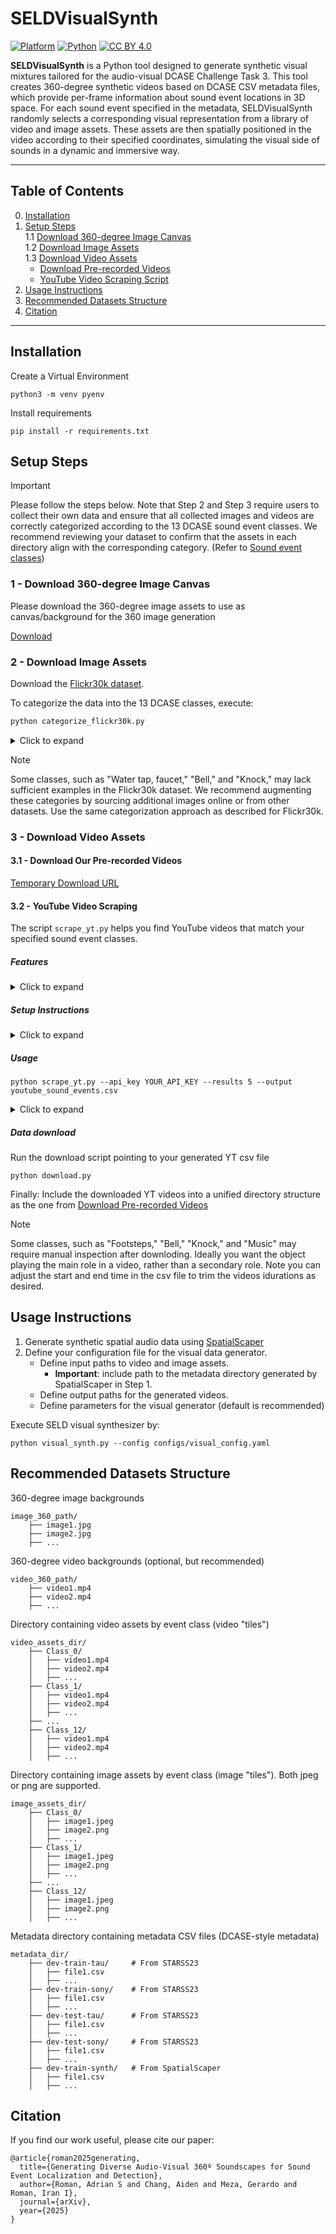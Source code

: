 # SELDVisualSynth

[![Platform](https://img.shields.io/badge/Platform-linux-lightgrey?logo=linux)](https://www.linux.org/)
[![Python](https://img.shields.io/badge/Python-3.8%2B-orange?logo=python)](https://www.python.org/)
[![CC BY 4.0](https://img.shields.io/badge/License-CC%20BY%204.0-lightgrey.svg)](https://creativecommons.org/licenses/by/4.0/)

**SELDVisualSynth** is a Python tool designed to generate synthetic visual mixtures tailored for the audio-visual DCASE Challenge Task 3. This tool creates 360-degree synthetic videos based on DCASE CSV metadata files, which provide per-frame information about sound event locations in 3D space. For each sound event specified in the metadata, SELDVisualSynth randomly selects a corresponding visual representation from a library of video and image assets. These assets are then spatially positioned in the video according to their specified coordinates, simulating the visual side of sounds in a dynamic and immersive way.

---

## Table of Contents

0. [Installation](#installation)
1. [Setup Steps](#setup-steps)  
   1.1 [Download 360-degree Image Canvas](#1---download-360-degree-image-canvas)  
   1.2 [Download Image Assets](#2---download-image-assets)  
   1.3 [Download Video Assets](#3---download-video-assets)  
      - [Download Pre-recorded Videos](#31---download-our-pre-recorded-videos)   
      - [YouTube Video Scraping Script](#32---youtube-video-scraping)  
2. [Usage Instructions](#usage-instructions) 
3. [Recommended Datasets Structure](#recommended-datasets-structure)
4. [Citation](#citation)

---

## Installation

Create a Virtual Environment
```
python3 -m venv pyenv
```

Install requirements
```
pip install -r requirements.txt
```

## Setup Steps
> [!IMPORTANT] 
> Please follow the steps below. Note that Step 2 and Step 3 require users to collect their own data and ensure that all collected images and videos are correctly categorized according to the 13 DCASE sound event classes. We recommend reviewing your dataset to confirm that the assets in each directory align with the corresponding category. (Refer to [Sound event classes](https://dcase.community/challenge2023/task-sound-event-localization-and-detection-evaluated-in-real-spatial-sound-scenes))

### 1 - Download 360-degree Image Canvas

Please download the 360-degree image assets to use as canvas/background for the 360 image generation

[Download](https://drive.google.com/drive/u/0/folders/1TJNLzU3QpCZAXWk2mU7-MS7RjcBeP-Lf)

### 2 - Download Image Assets

Download the [Flickr30k dataset](https://www.kaggle.com/datasets/hsankesara/flickr-image-dataset).

To categorize the data into the 13 DCASE classes, execute:

```bash
python categorize_flickr30k.py
```

<details>
  <summary>Click to expand</summary>

  Modify the paths within the script to point to your downloaded dataset:

  ```
  # Paths
  metadata_file = "path/to/flickr30k_images/results.csv"  # Path to the Flickr30k metadata file
  images_dir = "path/to/flickr30k_images/flickr30k_images"  # Path to the Flickr30k images directory
  output_dir = "path/to/destination/flickr30k_images_per_class"  # Path to the output directory where images will be categorized
  ```
</details>

> [!NOTE] 
> Some classes, such as "Water tap, faucet," "Bell," and "Knock," may lack sufficient examples in the Flickr30k dataset. We recommend augmenting these categories by sourcing additional images online or from other datasets. Use the same categorization approach as described for Flickr30k.

### 3 - Download Video Assets

#### 3.1 - Download Our Pre-recorded Videos

[Temporary Download URL](<temp-url>)

#### 3.2 - YouTube Video Scraping

The script `scrape_yt.py` helps you find YouTube videos that match your specified sound event classes.

##### Features

<details>
  <summary>Click to expand</summary>
  
  - Searches YouTube for videos matching 13 sound event classes.
  - Uses the YouTube Data API to perform searches.
  - Provides timestamps for each video (start and end).
  - Outputs results in CSV format.
  - Filters for shorter videos (under 10 minutes) for cleaner sound examples.

</details>

##### Setup Instructions

<details>
  <summary>Click to expand</summary>
  
  1. Install required packages:

     ```bash
     pip install google-api-python-client google-auth-httplib2 google-auth-oauthlib pandas
     ```

  2. You'll need YouTube API credentials. You can either:

     - Use an API key (simpler but rate-limited)
     - Set up OAuth 2.0 authentication (more complex but higher quotas)

  3. For API key:

     - Go to the [Google Cloud Console](https://console.cloud.google.com/)
     - Create a new project or select an existing one
     - Enable the YouTube Data API v3
     - Create an API key under "Credentials"

  4. For OAuth (if you don't specify an API key):

     - Download the OAuth client configuration file as `client_secret.json`
     - Place it in the same directory as the script
     - Follow the authorization prompts when running the script

</details>


##### Usage

```
python scrape_yt.py --api_key YOUR_API_KEY --results 5 --output youtube_sound_events.csv
```

<details>
    <summary>Click to expand</summary>

    Parameters:

    `--api_key`: Your YouTube API key (optional if using OAuth)
    `--results`: Number of results to fetch per class (default: 5)
    `--output`: Output CSV file name (default: `youtube_sound_events.csv`)

    The script will create two files:

    - A CSV file with just the link, start, end, and class (matching your format)
    - A detailed CSV that includes video titles and descriptions

</details>

##### Data download

Run the download script pointing to your generated YT csv file

```
python download.py
```

Finally: Include the downloaded YT videos into a unified directory structure as the one from [Download Pre-recorded Videos](#3.1---download-sample-pre-recorded-videos)

> [!NOTE]
> Some classes, such as "Footsteps," "Bell," "Knock," and "Music" may require manual inspection after downloding. Ideally you want the object playing the main role in a video, rather than a secondary role. Note you can adjust the start and end time in the csv file to trim the videos idurations as desired. 

## Usage Instructions

1. Generate synthetic spatial audio data using [SpatialScaper](https://github.com/iranroman/SpatialScaper)
2. Define your configuration file for the visual data generator.
    - Define input paths to video and image assets.
        - **Important**: include path to the metadata directory generated by SpatialScaper in Step 1.
    - Define output paths for the generated videos.
    - Define parameters for the visual generator (default is recommended)

Execute SELD visual synthesizer by:

```
python visual_synth.py --config configs/visual_config.yaml
```

## Recommended Datasets Structure

360-degree image backgrounds
```
image_360_path/
    ├── image1.jpg
    ├── image2.jpg
    ├── ...
```

360-degree video backgrounds (optional, but recommended)
```
video_360_path/
    ├── video1.mp4
    ├── video2.mp4
    ├── ...
```

Directory containing video assets by event class (video "tiles")
```
video_assets_dir/
    ├── Class_0/
    │   ├── video1.mp4
    │   ├── video2.mp4
    │   ├── ...
    ├── Class_1/
    │   ├── video1.mp4
    │   ├── video2.mp4
    │   ├── ...
    ├── ...
    ├── Class_12/
    │   ├── video1.mp4
    │   ├── video2.mp4
    │   ├── ...
```

Directory containing image assets by event class (image "tiles"). Both jpeg or png are supported.
```
image_assets_dir/
    ├── Class_0/
    │   ├── image1.jpeg
    │   ├── image2.png
    │   ├── ...
    ├── Class_1/
    │   ├── image1.jpeg
    │   ├── image2.png
    │   ├── ...
    ├── ...
    ├── Class_12/
    │   ├── image1.jpeg
    │   ├── image2.png
    │   ├── ...

```

Metadata directory containing metadata CSV files (DCASE-style metadata)
```
metadata_dir/
    ├── dev-train-tau/     # From STARSS23
    │   ├── file1.csv
    │   ├── ...
    ├── dev-train-sony/    # From STARSS23
    │   ├── file1.csv
    │   ├── ...
    ├── dev-test-tau/      # From STARSS23
    │   ├── file1.csv
    │   ├── ...
    ├── dev-test-sony/     # From STARSS23
    │   ├── file1.csv
    │   ├── ...
    ├── dev-train-synth/   # From SpatialScaper
    │   ├── file1.csv
    │   ├── ...
```

## Citation

If you find our work useful, please cite our paper:

```
@article{roman2025generating,
  title={Generating Diverse Audio-Visual 360º Soundscapes for Sound Event Localization and Detection},
  author={Roman, Adrian S and Chang, Aiden and Meza, Gerardo and Roman, Iran I},
  journal={arXiv},
  year={2025}
}
```

